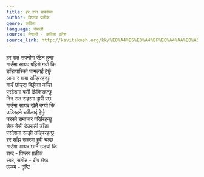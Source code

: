 ```yaml
---
title: हर रात सपनीमा
author: विप्लव प्रतीक
genre: कविता
language: नेपाली
source: नेपाली - कविता कोश
source_link: http://kavitakosh.org/kk/%E0%A4%B5%E0%A4%BF%E0%A4%AA%E0%A5%8D%E0%A4%B2%E0%A4%B5_%E0%A4%AA%E0%A5%8D%E0%A4%B0%E0%A4%A4%E0%A5%80%E0%A4%95
---
```


हर रात सपनीमा ऐँठन हुन्छ  
गाउँमा सायद पहिरो गयो कि  
डाँडापारिको घामलाई हेर्छु  
आमा र बाबा सम्झिरहन्छु  
गाउँ छोड्दा बिझेका काँडा  
परदेशमा बसी झिकिरहन्छु  
दिन रात सहरमा झरी पर्छ  
गाउँमा सायद खेतै बग्यो कि  
उडिरहने चरीलाई हेर्छु  
घरको समाचार पर्खिरहन्छु  
लेक बेसी देउराली डाँडा  
परदेशमा सम्झी तड्पिरहन्छु  
हर साँझ सहरमा हुरी चल्छ  
गाउँमा सायद छानै उड्यो कि  
शब्द - विप्लव प्रतीक  
स्वर, संगीत - दीप श्रेष्ठ  
एल्बम - दृष्टि

